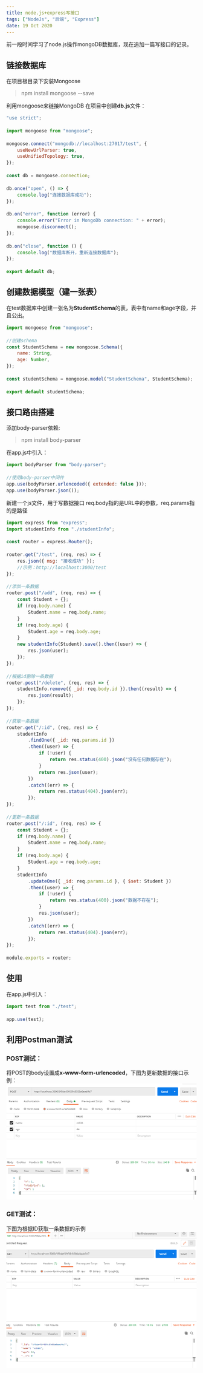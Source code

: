 ```yaml
---
title: node.js+express写接口
tags: ["NodeJs", "后端", "Express"]
date: 19 Oct 2020
---
```


前一段时间学习了node.js操作mongoDB数据库，现在追加一篇写接口的记录。

<!-- more -->

## 链接数据库

在项目根目录下安装Mongoose

> npm install mongoose --save

利用mongoose来链接MongoDB 在项目中创建**db.js**文件：

```js
"use strict";

import mongoose from "mongoose";

mongoose.connect("mongodb://localhost:27017/test", {
	useNewUrlParser: true,
	useUnifiedTopology: true,
});

const db = mongoose.connection;

db.once("open", () => {
	console.log("连接数据库成功");
});

db.on("error", function (error) {
	console.error("Error in MongoDb connection: " + error);
	mongoose.disconnect();
});

db.on("close", function () {
	console.log("数据库断开，重新连接数据库");
});

export default db;
```

## 创建数据模型（建一张表）

在test数据库中创建一张名为**StudentSchema**的表，表中有name和age字段，并且公出。

```js
import mongoose from "mongoose";

//创建schema
const StudentSchema = new mongoose.Schema({
	name: String,
	age: Number,
});

const studentSchema = mongoose.model("StudentSchema", StudentSchema);

export default studentSchema;
```

## 接口路由搭建

添加body-parser依赖:

> npm install body-parser

在app.js中引入：

```js
import bodyParser from "body-parser";

//使用body-parser中间件
app.use(bodyParser.urlencoded({ extended: false }));
app.use(bodyParser.json());
```

新建一个js文件，用于写数据接口 req.body指的是URL中的参数，req.params指的是路径

```js
import express from "express";
import studentInfo from "./studentInfo";

const router = express.Router();

router.get("/test", (req, res) => {
	res.json({ msg: "接收成功" });
	//示例：http://localhost:3000/test
});

//添加一条数据
router.post("/add", (req, res) => {
	const Student = {};
	if (req.body.name) {
		Student.name = req.body.name;
	}
	if (req.body.age) {
		Student.age = req.body.age;
	}
	new studentInfo(Student).save().then((user) => {
		res.json(user);
	});
});

//根据id删除一条数据
router.post("/delete", (req, res) => {
	studentInfo.remove({ _id: req.body.id }).then((result) => {
		res.json(result);
	});
});

//获取一条数据
router.get("/:id", (req, res) => {
	studentInfo
		.findOne({ _id: req.params.id })
		.then((user) => {
			if (!user) {
				return res.status(400).json("没有任何数据存在");
			}
			return res.json(user);
		})
		.catch((err) => {
			return res.status(404).json(err);
		});
});

//更新一条数据
router.post("/:id", (req, res) => {
	const Student = {};
	if (req.body.name) {
		Student.name = req.body.name;
	}
	if (req.body.age) {
		Student.age = req.body.age;
	}
	studentInfo
		.updateOne({ _id: req.params.id }, { $set: Student })
		.then((user) => {
			if (!user) {
				return res.status(400).json("数据不存在");
			}
			res.json(user);
		})
		.catch((err) => {
			return res.status(404).json(err);
		});
});

module.exports = router;
```

## 使用

在app.js中引入：

```js
import test from "./test";

app.use(test);
```

## 利用Postman测试

### POST测试：

将POST的body设置成**x-www-form-urlencoded**，下图为更新数据的接口示例： ![更新数据](./postman_updata.png)

### GET测试：

下图为根据ID获取一条数据的示例
![](./postman_get.png)
